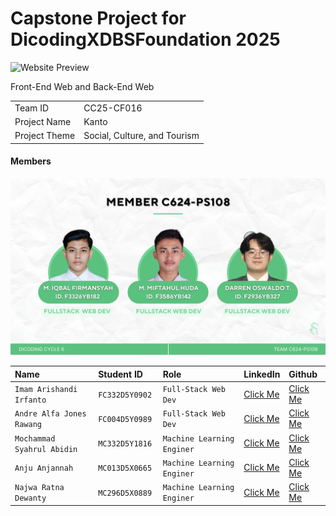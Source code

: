 # Capstone Project for DicodingXDBSFoundation 2025

![Website Preview](https://github.com/cleaning4solo/.github/blob/main/project-cleaning4solo.png?raw=true?raw=true)

Front-End Web and Back-End Web

<table>
  <tr>
    <td>Team ID</td>
    <td>CC25-CF016</td>
  </tr>
  <tr>
    <td>Project Name</td>
    <td>Kanto</td>
  </tr>
  <tr>
    <td>Project Theme</td>
    <td>Social, Culture, and Tourism</td>
  </tr>
</table>

#### Members

![Team Members](https://github.com/cleaning4solo/.github/blob/main/team-cleaning4solo.png?raw=true?raw=true)

| Name | Student ID | Role | LinkedIn | Github |
| :------------------ | :------------- | :------------------ | :------------------ | :------------------ |
| `Imam Arishandi Irfanto` | `FC332D5Y0902` | `Full-Stack Web Dev` | [Click Me](https://www.linkedin.com/in/imamarishandi/) | [Click Me](https://github.com/XRaxs) |
| `Andre Alfa Jones Rawang` | `FC004D5Y0989` | `Full-Stack Web Dev` | [Click Me](https://www.linkedin.com/in/labqii/) | [Click Me](https://github.com/LabQii) |
| `Mochammad Syahrul Abidin` | `MC332D5Y1816 ` | `Machine Learning Enginer` | [Click Me](https://www.linkedin.com/in/syahrulabidin/) | [Click Me](https://github.com/Syahrulokt) |
| `Anju Anjannah` | `MC013D5X0665` | `Machine Learning Enginer` | [Click Me](https://www.linkedin.com/in/anju-anjannah-4a6000218/) | [Click Me](https://github.com/anjunjnnh) |
| `Najwa Ratna Dewanty` | `MC296D5X0889` | `Machine Learning Enginer` | [Click Me](https://www.linkedin.com/in/darren-oswaldo-tanjaya/) | [Click Me](https://github.com/darrenoswaldo) |
